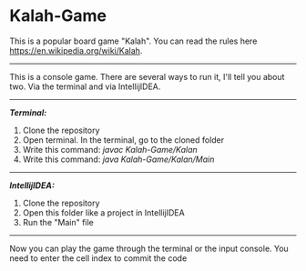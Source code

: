 # Kalah-Game
This is a popular board game "Kalah".
You can read the rules here https://en.wikipedia.org/wiki/Kalah.

------------

This is a console game. There are several ways to run it, I'll tell you about two. Via the terminal and via IntellijIDEA.

------------

***Terminal:***
1. Clone the repository
2. Open terminal. In the terminal, go to the cloned folder
3. Write this command: *javac Kalah-Game/Kalan*
4. Write this command: *java Kalah-Game/Kalan/Main*


------------

***IntellijIDEA:***
1. Clone the repository
2. Open this folder like a project in IntellijIDEA
3. Run the "Main" file

------------
Now you can play the game through the terminal or the input console. You need to enter the cell index to commit the code
